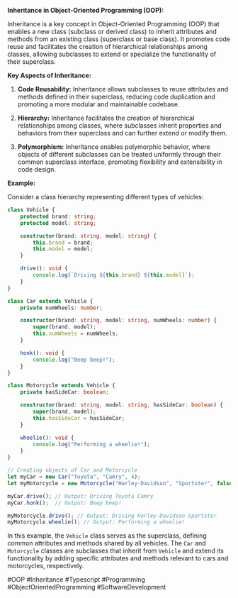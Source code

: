**Inheritance in Object-Oriented Programming (OOP):**

Inheritance is a key concept in Object-Oriented Programming (OOP) that enables a new class (subclass or derived class) to inherit attributes and methods from an existing class (superclass or base class). It promotes code reuse and facilitates the creation of hierarchical relationships among classes, allowing subclasses to extend or specialize the functionality of their superclass.

**Key Aspects of Inheritance:**

1. **Code Reusability:** Inheritance allows subclasses to reuse attributes and methods defined in their superclass, reducing code duplication and promoting a more modular and maintainable codebase.

2. **Hierarchy:** Inheritance facilitates the creation of hierarchical relationships among classes, where subclasses inherit properties and behaviors from their superclass and can further extend or modify them.

3. **Polymorphism:** Inheritance enables polymorphic behavior, where objects of different subclasses can be treated uniformly through their common superclass interface, promoting flexibility and extensibility in code design.

**Example:**

Consider a class hierarchy representing different types of vehicles:

```typescript
class Vehicle {
    protected brand: string;
    protected model: string;

    constructor(brand: string, model: string) {
        this.brand = brand;
        this.model = model;
    }

    drive(): void {
        console.log(`Driving ${this.brand} ${this.model}`);
    }
}

class Car extends Vehicle {
    private numWheels: number;

    constructor(brand: string, model: string, numWheels: number) {
        super(brand, model);
        this.numWheels = numWheels;
    }

    honk(): void {
        console.log("Beep beep!");
    }
}

class Motorcycle extends Vehicle {
    private hasSideCar: boolean;

    constructor(brand: string, model: string, hasSideCar: boolean) {
        super(brand, model);
        this.hasSideCar = hasSideCar;
    }

    wheelie(): void {
        console.log("Performing a wheelie!");
    }
}

// Creating objects of Car and Motorcycle
let myCar = new Car("Toyota", "Camry", 4);
let myMotorcycle = new Motorcycle("Harley-Davidson", "Sportster", false);

myCar.drive(); // Output: Driving Toyota Camry
myCar.honk();  // Output: Beep beep!

myMotorcycle.drive(); // Output: Driving Harley-Davidson Sportster
myMotorcycle.wheelie(); // Output: Performing a wheelie!
```

In this example, the `Vehicle` class serves as the superclass, defining common attributes and methods shared by all vehicles. The `Car` and `Motorcycle` classes are subclasses that inherit from `Vehicle` and extend its functionality by adding specific attributes and methods relevant to cars and motorcycles, respectively.

#OOP #Inheritance #Typescript #Programming #ObjectOrientedProgramming #SoftwareDevelopment
